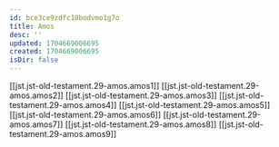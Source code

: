 ```yaml
---
id: bce3ce9zdfc10bodvmo1g7o
title: Amos
desc: ''
updated: 1704669006695
created: 1704669006695
isDir: false
---
```

[[jst.jst-old-testament.29-amos.amos1]]
[[jst.jst-old-testament.29-amos.amos2]]
[[jst.jst-old-testament.29-amos.amos3]]
[[jst.jst-old-testament.29-amos.amos4]]
[[jst.jst-old-testament.29-amos.amos5]]
[[jst.jst-old-testament.29-amos.amos6]]
[[jst.jst-old-testament.29-amos.amos7]]
[[jst.jst-old-testament.29-amos.amos8]]
[[jst.jst-old-testament.29-amos.amos9]]
